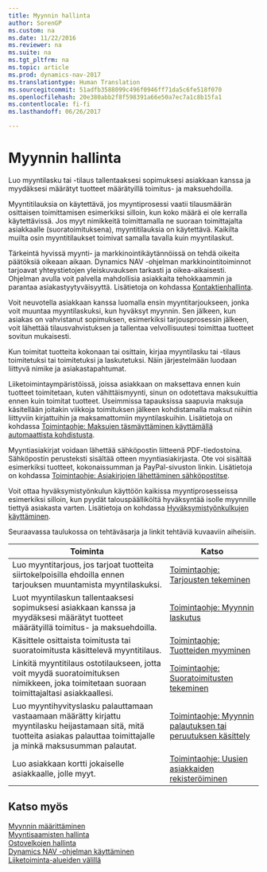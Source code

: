```yaml
---
title: Myynnin hallinta
author: SorenGP
ms.custom: na
ms.date: 11/22/2016
ms.reviewer: na
ms.suite: na
ms.tgt_pltfrm: na
ms.topic: article
ms.prod: dynamics-nav-2017
ms.translationtype: Human Translation
ms.sourcegitcommit: 51adfb3588099c496f0946ff71da5c6fe518f070
ms.openlocfilehash: 20e380abb2f8f598391a66e50a7ec7a1c8b15fa1
ms.contentlocale: fi-fi
ms.lasthandoff: 06/26/2017

---
```


# <a name="manage-sales"></a>Myynnin hallinta
Luo myyntilasku tai -tilaus tallentaaksesi sopimuksesi asiakkaan kanssa ja myydäksesi määrätyt tuotteet määrätyillä toimitus- ja maksuehdoilla.

Myyntitilauksia on käytettävä, jos myyntiprosessi vaatii tilausmäärän osittaisen toimittamisen esimerkiksi silloin, kun koko määrä ei ole kerralla käytettävissä. Jos myyt nimikkeitä toimittamalla ne suoraan toimittajalta asiakkaalle (suoratoimituksena), myyntitilauksia on käytettävä. Kaikilta muilta osin myyntitilaukset toimivat samalla tavalla kuin myyntilaskut.  

Tärkeintä hyvissä myynti- ja markkinointikäytännöissä on tehdä oikeita päätöksiä oikeaan aikaan. Dynamics NAV -ohjelman markkinointitoiminnot tarjoavat yhteystietojen yleiskuvauksen tarkasti ja oikea-aikaisesti. Ohjelman avulla voit palvella mahdollisia asiakkaita tehokkaammin ja parantaa asiakastyytyväisyyttä. Lisätietoja on kohdassa [Kontaktienhallinta](marketing-relationship-management.md).

Voit neuvotella asiakkaan kanssa luomalla ensin myyntitarjoukseen, jonka voit muuntaa myyntilaskuksi, kun hyväksyt myynnin. Sen jälkeen, kun asiakas on vahvistanut sopimuksen, esimerkiksi tarjousprosessin jälkeen, voit lähettää tilausvahvistuksen ja tallentaa velvollisuutesi toimittaa tuotteet sovitun mukaisesti.

Kun toimitat tuotteita kokonaan tai osittain, kirjaa myyntilasku tai -tilaus toimitetuksi tai toimitetuksi ja laskutetuksi. Näin järjestelmään luodaan liittyvä nimike ja asiakastapahtumat.

Liiketoimintaympäristöissä, joissa asiakkaan on maksettava ennen kuin tuotteet toimitetaan, kuten vähittäismyynti, sinun on odotettava maksukuittia ennen kuin toimitat tuotteet. Useimmissa tapauksissa saapuvia maksuja käsitellään joitakin viikkoja toimituksen jälkeen kohdistamalla maksut niihin liittyviin kirjattuihin ja maksamattomiin myyntilaskuihin. Lisätietoja on kohdassa [Toimintaohje: Maksujen täsmäyttäminen käyttämällä automaattista kohdistusta](receivables-how-reconcile-payments-auto-application.md).

Myyntiasiakirjat voidaan lähettää sähköpostin liitteenä PDF-tiedostoina. Sähköpostin perusteksti sisältää otteen myyntiasiakirjasta. Ote voi sisältää esimerkiksi tuotteet, kokonaissumman ja PayPal-sivuston linkin. Lisätietoja on kohdassa [Toimintaohje: Asiakirjojen lähettäminen sähköpostitse](ui-how-send-documents-email.md).

Voit ottaa hyväksymistyönkulun käyttöön kaikissa myyntiprosesseissa esimerkiksi silloin, kun pyydät talouspäälliköltä hyväksyntää isolle myynnille tiettyä asiakasta varten. Lisätietoja on kohdassa [Hyväksymistyönkulkujen käyttäminen](across-how-use-approval-workflows.md).

Seuraavassa taulukossa on tehtäväsarja ja linkit tehtäviä kuvaaviin aiheisiin.

|Toiminta |Katso |
|---|----|
|Luo myyntitarjous, jos tarjoat tuotteita siirtokelpoisilla ehdoilla ennen tarjouksen muuntamista myyntilaskuksi.|[Toimintaohje: Tarjousten tekeminen](sales-how-make-offers.md)|
|Luot myyntilaskun tallentaaksesi sopimuksesi asiakkaan kanssa ja myydäksesi määrätyt tuotteet määrätyillä toimitus- ja maksuehdoilla.|[Toimintaohje: Myynnin laskutus](sales-how-invoice-sales.md)|
|Käsittele osittaista toimitusta tai suoratoimitusta käsittelevä myyntitilaus.|[Toimintaohje: Tuotteiden myyminen](sales-how-sell-products.md)|
|Linkitä myyntitilaus ostotilaukseen, jotta voit myydä suoratoimituksen nimikkeen, joka toimitetaan suoraan toimittajaltasi asiakkaallesi.|[Toimintaohje: Suoratoimitusten tekeminen](sales-how-drop-shipment.md)|
|Luo myyntihyvityslasku palauttamaan vastaamaan määrätty kirjattu myyntilasku heijastamaan sitä, mitä tuotteita asiakas palauttaa toimittajalle ja minkä maksusumman palautat.|[Toimintaohje: Myynnin palautuksen tai peruutuksen käsittely](sales-how-process-sales-returns-cancellations.md)|
|Luo asiakkaan kortti jokaiselle asiakkaalle, jolle myyt.|[Toimintaohje: Uusien asiakkaiden rekisteröiminen](sales-how-register-new-customers.md)|

## <a name="see-also"></a>Katso myös  
[Myynnin määrittäminen](sales-setup-sales.md)  
[Myyntisaamisten hallinta](receivables-manage-receivables.md)  
[Ostovelkojen hallinta](payables-manage-payables.MD)      
[Dynamics NAV -ohjelman käyttäminen](ui-work-product.md)  
[Liiketoiminta-alueiden välillä](ui-across-business-areas.md)

